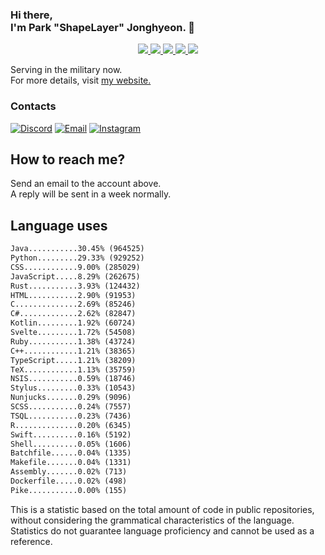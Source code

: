 ### Hi there, <br>I'm Park "ShapeLayer" Jonghyeon. 👋
<p align="center">
    <a href="#" aria-label="Github">
        <img src="https://img.shields.io/badge/since-2015-black?logo=github&logoColor=white">
    </a>
    <a href="https://jonghyeon.me" aria-label="notion">
        <img src="https://img.shields.io/badge/meet%20at%20jonghyeon.me!-white">
    </a>
    <a href="https://blog.jonghyeon.me" aria-label="velog.io">
        <img src="https://img.shields.io/badge/blog-blog.jonghyeon.me-20C997">
    </a>
    <a href="https://www.credly.com/users/jonghyeon/" aria-label="credly">
        <img src="https://img.shields.io/badge/credly-jonghyeon-FF6B00?logo=credly&logoColor=white">
    </a>
    <a href="https://solved.ac/profile/belline0124" aria-label="solved.ac">
        <img src="https://mazassumnida.wtf/api/mini/generate_badge?boj=belline0124">
    </a>
</p>

Serving in the military now.  
For more details, visit [my website.](https://jonghyeon.me)

### Contacts
 [![Discord](https://img.shields.io/badge/Discord-박종현%238176-7289DA?logo=discord&logoColor=white)](#)
 [![Email](https://img.shields.io/badge/Email-jonghyeon@jnu.ac.kr-EA4335?logo=gmail&logoColor=white)](mailto:214823@jnu.ac.kr)
 [![Instagram](https://img.shields.io/badge/Instagram-@__jong.hyeon__-DB2973?logo=instagram&logoColor=white)](https://www.instagram.com/__jong.hyeon__)

## How to reach me?
Send an email to the account above.  
A reply will be sent in a week normally.

## Language uses
```txt
Java...........30.45% (964525)
Python.........29.33% (929252)
CSS............9.00% (285029)
JavaScript.....8.29% (262675)
Rust...........3.93% (124432)
HTML...........2.90% (91953)
C..............2.69% (85246)
C#.............2.62% (82847)
Kotlin.........1.92% (60724)
Svelte.........1.72% (54508)
Ruby...........1.38% (43724)
C++............1.21% (38365)
TypeScript.....1.21% (38209)
TeX............1.13% (35759)
NSIS...........0.59% (18746)
Stylus.........0.33% (10543)
Nunjucks.......0.29% (9096)
SCSS...........0.24% (7557)
TSQL...........0.23% (7436)
R..............0.20% (6345)
Swift..........0.16% (5192)
Shell..........0.05% (1606)
Batchfile......0.04% (1335)
Makefile.......0.04% (1331)
Assembly.......0.02% (713)
Dockerfile.....0.02% (498)
Pike...........0.00% (155)

```

This is a statistic based on the total amount of code in public repositories, without considering the grammatical characteristics of the language.  
Statistics do not guarantee language proficiency and cannot be used as a reference.
